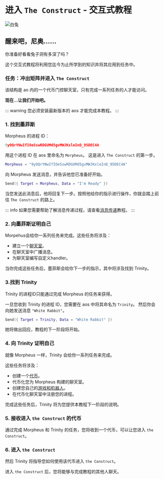 # 进入 `The Construct` - 交互式教程

![白兔](/white_rabbit_outline.svg)

## 醒来吧，尼奥……

你准备好看看兔子洞有多深了吗？

这个交互式教程将利用您迄今为止所学到的知识并将其应用到任务中。

### 任务：冲出矩阵并进入 `The Construct`

该结构是 ao 内的一个代币门控聊天室，只有完成一系列任务的人才能访问。

**现在...让我们开始吧。**

::: warning
您必须安装最新版本的 aos 才能完成本教程。
:::

### 1. 找到墨菲斯

Morpheus 的进程 ID：

```lua
9yOQrYNwIfIOeSswRDGUMd5gvMWJKxleInD_95DEC4A
```

用这个进程 ID 在 aos 里命名为 `Morpheus`。 这是进入 `The Construct` 的第一步。

```lua
Morpheus = "9yOQrYNwIfIOeSswRDGUMd5gvMWJKxleInD_95DEC4A"
```

向 Morpheus 发送消息，并告诉他您已准备好开始。

```lua
Send({ Target = Morpheus, Data = "I'm Ready" })
```

当您发送此消息后，他将回复下一步。按照他给你的指示进行操作，你就会踏上前往 `The Construct` 的路上。

::: info
如果您需要帮助了解消息传递过程，请查看[消息传递](messaging)教程。
:::

### 2. 向墨菲斯证明自己

Morpehus会给你一系列任务来完成。这些任务将涉及：

- 建立一个[聊天室](chatroom)。
- 在聊天室中广播消息。
- 为聊天室编写自定义handler。

当你完成这些任务后，墨菲斯会给你下一步的指示，其中将涉及找到 Trinity。

### 3.找到 Trinity

Trinity 的进程ID只能通过完成 Morpheus 的任务来获得。

一旦您收到 Trinity 的进程 ID，您需要在 aos 中将其命名为 `Trinity`。 然后你会向她发送消息 `"White Rabbit"`。

```lua
Send({ Target = Trinity, Data = "White Rabbit" })
```

她将做出回应，教程的下一阶段将开始。

### 4. 向 Trinity 证明自己

就像 Morpheus 一样，Trinity 会给你一系列任务来完成。

这些任务将涉及：

- 创建一个[代币](token)。
- 代币化您为 Morpheus 构建的聊天室。
- 创建您自己的[游戏和机器人](../bots-and-games/index)。
- 在代币化聊天室中注册您的进程。

完成这些任务后，Trinity 将为您提供本教程下一阶段的说明。

### 5. 接收进入 `the Construct` 的代币

通过完成 Morpheus 和 Trinity 的任务，您将收到一个代币，可以让您进入 `the Construct`。

### 6. 进入 `the Construct`

然后 Trinity 将指导您如何使用该代币进入 `the Construct`。

进入 `the Construct` 后，您将能够与完成教程的其他人聊天。
